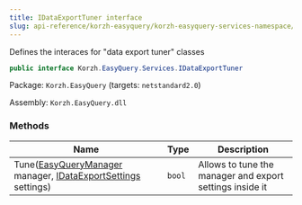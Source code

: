 ```yaml
---
title: IDataExportTuner interface
slug: api-reference/korzh-easyquery/korzh-easyquery-services-namespace/idataexporttuner-interface
---
```

Defines the interaces for "data export tuner" classes
```csharp
public interface Korzh.EasyQuery.Services.IDataExportTuner

```
Package: `Korzh.EasyQuery` (targets: `netstandard2.0`)

Assembly: `Korzh.EasyQuery.dll`

### Methods

| Name | Type | Description | 
| --- | --- | --- | 
| Tune([EasyQueryManager](/api-reference/korzh-easyquery/korzh-easyquery-services-namespace/easyquerymanager-class) manager, [IDataExportSettings](/api-reference/easydata-core/easydata-export-namespace/idataexportsettings-interface) settings) | `bool` | Allows to tune the manager and export settings inside it |